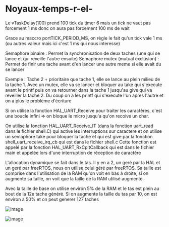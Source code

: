 # Noyaux-temps-r-el-

Le vTaskDelay(100) prend 100 tick du timer 6 mais un tick ne vaut pas forcement 1 ms donc on aura pas forcement 100 ms de wait 

Grace au maccro portTICK_PERIOD_MS, on règle le fait qu'un tick vale 1 ms (ou autres valeur mais ici c'est 1 ms qui nous interesse) 


Semaphore binaire : Permet la synchronisation de deux taches (une qui se lance et qui reveille l'autre ensuite)
Semaphore mutex (mutual exclusion) : Permet de finir une tache avant d'en lancer une autre meme si elle avait du se lancer

Exemple : Tache 2 + prioritaire que tache 1, elle se lance au plein milieu de la tache 1. Avec un mutex, elle va se lancer et bloquer au take qui s'execute avant le printf
puis on va retourner dans la tache 1 jusqu'au give qui va reveiller la tache 2. Du coup on a les printf qui s'execute l'un après l'autre et on a plus le problème d'écriture


Si on utilise la fonction HAL_UART_Receive pour traiter les caractères, c'est une boucle infini => on bloque le micro jusqu'a qu'on recoive un char. 

On utilise la fonction HAL_UART_Receive_IT (dans la fonction uart_read dans le fichier shell.C) qui active les interruptions sur caractere et on utilise un semaphore take pour bloquer la tache et qui est give par la fonction shell_uart_receive_irq_cb qui est dans le fichier shell.c
Cette fonction est appelé par la fonction HAL_UART_RxCpltCallback qui est dans le fichier main et appelée lors d'une interruption de réception de caractère

L'allocation dynamique se fait dans le tas. Il y en a 2, un geré par la HAL et un geré par freeRTOS, nous on utilise celui géré par freeRTOS. 
Sa taille est comprise dans l'utilisation de la RAM qu'on voit en bas à droite, si on augmente sa taille, on voit que la taille de la RAM utilisé augmente. 

Avec la taille de base on utilise environ 5% de la RAM et le tas est plein au bout de la 12e tache généré. Si on augmente la taille du tas par 10, on est environ à 50% et on peut generer 127 taches 


![image](https://github.com/AseptX/Noyaux-temps-r-el-/assets/144770585/d4bd84f3-75fe-49a8-b9cf-8988fa8ba854)




![image](https://github.com/AseptX/Noyaux-temps-r-el-/assets/144770585/9a78c097-3e1b-4458-acf6-dc1dc978c643)
